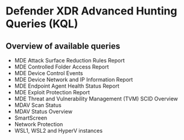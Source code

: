 # Defender XDR Advanced Hunting Queries (KQL)

## Overview of available queries
- MDE Attack Surface Reduction Rules Report
- MDE Controlled Folder Access Report
- MDE Device Control Events
- MDE Device Network and IP Information Report
- MDE Endpoint Agent Health Status Report
- MDE Exploit Protection Report
- MDE Threat and Vulnerability Management (TVM) SCID Overview
- MDAV Scan Status
- MDAV Status Overview
- SmartScreen
- Network Protection
- WSL1, WSL2 and HyperV instances
